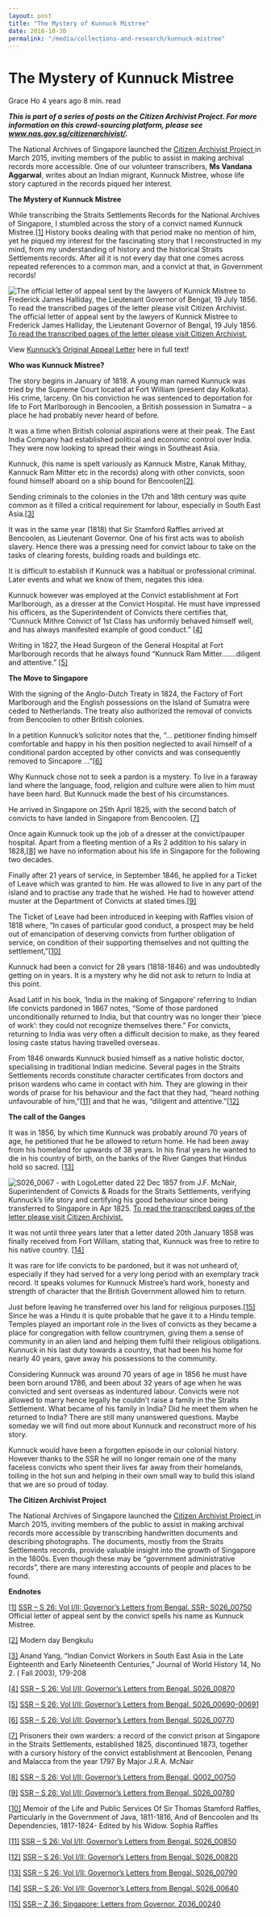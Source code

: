 ```yaml
---
layout: post
title: "The Mystery of Kunnuck Mistree"
date: 2016-10-30
permalink: "/media/collections-and-research/kunnuck-mistree"
---
```


# The Mystery of Kunnuck Mistree

Grace Ho 4 years ago 8 min. read

***This is part of a series of posts on the Citizen Archivist Project. For more information on this crowd-sourcing platform, please see www.nas.gov.sg/citizenarchivist/.***

The National Archives of Singapore launched the [Citizen Archivist Project ](http://www.nas.gov.sg/citizenarchivist) in March 2015, inviting members of the public to assist in making archival records more accessible. One of our volunteer transcribers, **Ms Vandana Aggarwal**, writes about an Indian migrant, Kunnuck Mistree, whose life story captured in the records piqued her interest.



**The Mystery of Kunnuck Mistree**

While transcribing the Straits Settlements Records for the National Archives of Singapore, I stumbled across the story of a convict named Kunnuck Mistree.[[1\]](http://www.nas.gov.sg/blogs/offtherecord/the-mystery-of-kunnuck-mistree/#_ftn1) History books dealing with that period make no mention of him, yet he piqued my interest for the fascinating story that I reconstructed in my mind, from my understanding of history and the historical Straits Settlements records. After all it is not every day that one comes across repeated references to a common man, and a convict at that, in Government records!

 

![The official letter of appeal sent by the lawyers of Kunnick Mistree to Frederick James Halliday, the Lieutenant Governor of Bengal, 19 July 1856. To read the transcribed pages of the letter please visit Citizen Archivist. ](../../../images/blogs/S026_0075-with-Logo-639x1024.jpg)The official letter of appeal sent by the lawyers of Kunnick Mistree to Frederick James Halliday, the Lieutenant Governor of Bengal, 19 July 1856. [To read the transcribed pages of the letter please visit Citizen Archivist.](http://www.nas.gov.sg/citizenarchivist/Documents/Transcribe?collectionId=44&itemId=6413#collection)

View [Kunnuck’s Original Appeal Letter](http://www.nas.gov.sg/blogs/offtherecord/wp-content/uploads/2016/07/Kunnucks-Appeal-Letter.pdf) here in full text!

**Who was Kunnuck Mistree?**                                           

The story begins in January of 1818. A young man named Kunnuck was tried by the Supreme Court located at Fort William (present day Kolkata). His crime, larceny. On his conviction he was sentenced to deportation for life to Fort Marlborough in Bencoolen, a British possession in Sumatra – a place he had probably never heard of before.

It was a time when British colonial aspirations were at their peak. The East India Company had established political and economic control over India. They were now looking to spread their wings in Southeast Asia.

Kunnuck, (his name is spelt variously as Kannuck Mistre, Kanak Mithay, Kannuck Ram Mitter etc in the records) along with other convicts, soon found himself aboard on a ship bound for Bencoolen[[2\]](http://www.nas.gov.sg/blogs/offtherecord/the-mystery-of-kunnuck-mistree/#_ftn2).

Sending criminals to the colonies in the 17th and 18th century was quite common as it filled a critical requirement for labour, especially in South East Asia.[[3\]](http://www.nas.gov.sg/blogs/offtherecord/the-mystery-of-kunnuck-mistree/#_ftn3)

It was in the same year (1818) that Sir Stamford Raffles arrived at Bencoolen, as Lieutenant Governor. One of his first acts was to abolish slavery. Hence there was a pressing need for convict labour to take on the tasks of clearing forests, building roads and buildings etc.

It is difficult to establish if Kunnuck was a habitual or professional criminal. Later events and what we know of them, negates this idea.

Kunnuck however was employed at the Convict establishment at Fort Marlborough, as a dresser at the Convict Hospital. He must have impressed his officers, as the Superintendent of Convicts there certifies that, “Cunnuck Mithre Convict of 1st Class has uniformly behaved himself well, and has always manifested example of good conduct.” [[4\]](http://www.nas.gov.sg/blogs/offtherecord/the-mystery-of-kunnuck-mistree/#_ftn4)

Writing in 1827, the Head Surgeon of the General Hospital at Fort Marlborough records that he always found “Kunnuck Ram Mitter…….diligent and attentive.” [[5\]](http://www.nas.gov.sg/blogs/offtherecord/the-mystery-of-kunnuck-mistree/#_ftn5)

**The Move to Singapore**          

With the signing of the Anglo-Dutch Treaty in 1824, the Factory of Fort Marlborough and the English possessions on the Island of Sumatra were ceded to Netherlands. The treaty also authorized the removal of convicts from Bencoolen to other British colonies.

In a petition Kunnuck’s solicitor notes that the, “… petitioner finding himself comfortable and happy in his then position neglected to avail himself of a conditional pardon accepted by other convicts and was consequently removed to Sincapore …”[[6\]](http://www.nas.gov.sg/blogs/offtherecord/the-mystery-of-kunnuck-mistree/#_ftn6)

Why Kunnuck chose not to seek a pardon is a mystery. To live in a faraway land where the language, food, religion and culture were alien to him must have been hard. But Kunnuck made the best of his circumstances.

He arrived in Singapore on 25th April 1825, with the second batch of convicts to have landed in Singapore from Bencoolen. [[7\]](http://www.nas.gov.sg/blogs/offtherecord/the-mystery-of-kunnuck-mistree/#_ftn7)

Once again Kunnuck took up the job of a dresser at the convict/pauper hospital. Apart from a fleeting mention of a Rs 2 addition to his salary in 1828,[[8\]](http://www.nas.gov.sg/blogs/offtherecord/the-mystery-of-kunnuck-mistree/#_ftn8) we have no information about his life in Singapore for the following two decades.

Finally after 21 years of service, in September 1846, he applied for a Ticket of Leave which was granted to him. He was allowed to live in any part of the island and to practise any trade that he wished. He had to however attend muster at the Department of Convicts at stated times.[[9\]](http://www.nas.gov.sg/blogs/offtherecord/the-mystery-of-kunnuck-mistree/#_ftn9)

The Ticket of Leave had been introduced in keeping with Raffles vision of 1818 where, “In cases of particular good conduct, a prospect may be held out of emancipation of deserving convicts from further obligation of service, on condition of their supporting themselves and not quitting the settlement,”[[10\]](http://www.nas.gov.sg/blogs/offtherecord/the-mystery-of-kunnuck-mistree/#_ftn10)

Kunnuck had been a convict for 28 years (1818-1846) and was undoubtedly getting on in years. It is a mystery why he did not ask to return to India at this point.

Asad Latif in his book, ‘India in the making of Singapore’ referring to Indian life convicts pardoned in 1867 notes, “Some of those pardoned unconditionally returned to India, but that country was no longer their ‘piece of work’: they could not recognize themselves there.” For convicts, returning to India was very often a difficult decision to make, as they feared losing caste status having travelled overseas.

From 1846 onwards Kunnuck busied himself as a native holistic doctor, specialising in traditional Indian medicine. Several pages in the Straits Settlements records constitute character certificates from doctors and prison wardens who came in contact with him. They are glowing in their words of praise for his behaviour and the fact that they had, “heard nothing unfavourable of him,”[[11\]](http://www.nas.gov.sg/blogs/offtherecord/the-mystery-of-kunnuck-mistree/#_ftn11) and that he was, “diligent and attentive.”[[12\]](http://www.nas.gov.sg/blogs/offtherecord/the-mystery-of-kunnuck-mistree/#_ftn12)

**The call of the Ganges**

It was in 1856, by which time Kunnuck was probably around 70 years of age, he petitioned that he be allowed to return home. He had been away from his homeland for upwards of 38 years. In his final years he wanted to die in his country of birth, on the banks of the River Ganges that Hindus hold so sacred. [[13\]](http://www.nas.gov.sg/blogs/offtherecord/the-mystery-of-kunnuck-mistree/#_ftn13)

![S026_0067 - with Logo](../../../images/blogs/S026_0067-with-Logo-667x1024.jpg)Letter dated 22 Dec 1857 from J.F. McNair, Superintendent of Convicts & Roads for the Straits Settlements, verifying Kunnuck’s life story and certifying his good behaviour since being transferred to Singapore in Apr 1825. [To read the transcribed pages of the letter please visit Citizen Archivist. ](http://www.nas.gov.sg/citizenarchivist/Documents/Transcribe?itemId=6405&collectionId=44)

 

It was not until three years later that a letter dated 20th January 1858 was finally received from Fort William, stating that, Kunnuck was free to retire to his native country. [[14\]](http://www.nas.gov.sg/blogs/offtherecord/the-mystery-of-kunnuck-mistree/#_ftn14)

It was rare for life convicts to be pardoned, but it was not unheard of, especially if they had served for a very long period with an exemplary track record. It speaks volumes for Kunnuck Mistree’s hard work, honesty and strength of character that the British Government allowed him to return.

Just before leaving he transferred over his land for religious purposes.[[15\]](http://www.nas.gov.sg/blogs/offtherecord/the-mystery-of-kunnuck-mistree/#_ftn15)  Since he was a Hindu it is quite probable that he gave it to a Hindu temple. Temples played an important role in the lives of convicts as they became a place for congregation with fellow countrymen, giving them a sense of community in an alien land and helping them fulfil their religious obligations. Kunnuck in his last duty towards a country, that had been his home for nearly 40 years, gave away his possessions to the community.

Considering Kunnuck was around 70 years of age in 1856 he must have been born around 1786, and been about 32 years of age when he was convicted and sent overseas as indentured labour. Convicts were not allowed to marry hence legally he couldn’t raise a family in the Straits Settlement. What became of his family in India? Did he meet them when he returned to India? There are still many unanswered questions. Maybe someday we will find out more about Kunnuck and reconstruct more of his story.

Kunnuck would have been a forgotten episode in our colonial history. However thanks to the SSR he will no longer remain one of the many faceless convicts who spent their lives far away from their homelands, toiling in the hot sun and helping in their own small way to build this island that we are so proud of today.

**The Citizen Archivist Project**

The National Archives of Singapore launched the [Citizen Archivist Project ](http://www.nas.gov.sg/citizenarchivist) in March 2015, inviting members of the public to assist in making archival records more accessible by transcribing handwritten documents and describing photographs. The documents, mostly from the Straits Settlements records, provide valuable insight into the growth of Singapore in the 1800s. Even though these may be “government administrative records”, there are many interesting accounts of people and places to be found.

**Endnotes**

[[1\]](http://www.nas.gov.sg/blogs/offtherecord/the-mystery-of-kunnuck-mistree/#_ftnref1) [SSR – S 26: Vol I/II: Governor’s Letters from Bengal. SSR- S026_00750](http://www.nas.gov.sg/citizenarchivist/Documents/Transcribe?itemId=6413&collectionId=44) Official letter of appeal sent by the convict spells his name as Kunnuck Mistree.

[[2\]](http://www.nas.gov.sg/blogs/offtherecord/the-mystery-of-kunnuck-mistree/#_ftnref2) Modern day Bengkulu

[[3\]](http://www.nas.gov.sg/blogs/offtherecord/the-mystery-of-kunnuck-mistree/#_ftnref3) Anand Yang, “Indian Convict Workers in South East Asia in the Late Eighteenth and Early Nineteenth Centuries,” Journal of World History 14, No 2. ( Fall 2003), 179-208

[[4\]](http://www.nas.gov.sg/blogs/offtherecord/the-mystery-of-kunnuck-mistree/#_ftnref4) [SSR – S 26: Vol I/II: Governor’s Letters from Bengal. S026_00870](http://www.nas.gov.sg/citizenarchivist/Documents/Transcribe?itemId=6425&collectionId=44)

[[5\]](http://www.nas.gov.sg/blogs/offtherecord/the-mystery-of-kunnuck-mistree/#_ftnref5) [SSR – S 26: Vol I/II: Governor’s Letters from Bengal. S026_00690-00691](http://www.nas.gov.sg/citizenarchivist/Documents/Transcribe?collectionId=44&itemId=6407#collection)

[[6\]](http://www.nas.gov.sg/blogs/offtherecord/the-mystery-of-kunnuck-mistree/#_ftnref6) [SSR – S 26: Vol I/II: Governor’s Letters from Bengal.  S026_00770](http://www.nas.gov.sg/citizenarchivist/Documents/Transcribe?collectionId=44&itemId=6415#collection)

[[7\]](http://www.nas.gov.sg/blogs/offtherecord/the-mystery-of-kunnuck-mistree/#_ftnref7) Prisoners their own warders: a record of the convict prison at Singapore in the Straits Settlements, established 1825, discontinued 1873, together with a cursory history of the convict establishment at Bencoolen, Penang and Malacca from the year 1797 By Major J.R.A. McNair

[[8\]](http://www.nas.gov.sg/blogs/offtherecord/the-mystery-of-kunnuck-mistree/#_ftnref8) [SSR – S 26: Vol I/II: Governor’s Letters from Bengal.  Q002_00750](http://www.nas.gov.sg/citizenarchivist/Documents/Transcribe?itemId=22061&collectionId=102)

[[9\]](http://www.nas.gov.sg/blogs/offtherecord/the-mystery-of-kunnuck-mistree/#_ftnref9) [SSR – S 26: Vol I/II: Governor’s Letters from Bengal.  S026_00780](http://www.nas.gov.sg/citizenarchivist/Documents/Transcribe?collectionId=44&itemId=6416#collection)

[[10\]](http://www.nas.gov.sg/blogs/offtherecord/the-mystery-of-kunnuck-mistree/#_ftnref10) Memoir of the Life and Public Services Of Sir Thomas Stamford Raffles, Particularly in the Government of Java, 1811-1816, And of Bencoolen and Its Dependencies, 1817-1824-  Edited by his Widow. Sophia Raffles

[[11\]](http://www.nas.gov.sg/blogs/offtherecord/the-mystery-of-kunnuck-mistree/#_ftnref11) [SSR – S 26: Vol I/II: Governor’s Letters from Bengal.  S026_00850](http://www.nas.gov.sg/citizenarchivist/Documents/Transcribe?collectionId=44&itemId=6423#collection)

[[12\]](http://www.nas.gov.sg/blogs/offtherecord/the-mystery-of-kunnuck-mistree/#_ftnref12) [SSR – S 26: Vol I/II: Governor’s Letters from Bengal.  S026_00820](http://www.nas.gov.sg/citizenarchivist/Documents/Transcribe?collectionId=44&itemId=6420#collection)

[[13\]](http://www.nas.gov.sg/blogs/offtherecord/the-mystery-of-kunnuck-mistree/#_ftnref13) [SSR – S 26: Vol I/II: Governor’s Letters from Bengal.  S026_00790](http://www.nas.gov.sg/citizenarchivist/Documents/Transcribe?collectionId=44&itemId=6417#collection)

[[14\]](http://www.nas.gov.sg/blogs/offtherecord/the-mystery-of-kunnuck-mistree/#_ftnref14) [SSR – S 26: Vol I/II: Governor’s Letters from Bengal.  S026_00640](http://www.nas.gov.sg/citizenarchivist/Documents/Transcribe?collectionId=44&itemId=6402#collection)

[[15\]](http://www.nas.gov.sg/blogs/offtherecord/the-mystery-of-kunnuck-mistree/#_ftnref15) [SSR – Z 36: Singapore: Letters from Governor.  Z036_00240](http://www.nas.gov.sg/citizenarchivist/Documents/Transcribe?itemId=15680&collectionId=71)

